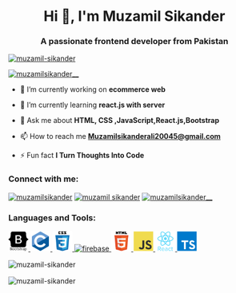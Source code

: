 <h1 align="center">Hi 👋, I'm Muzamil Sikander</h1>
<h3 align="center">A passionate frontend developer from Pakistan</h3>

<p align="left"> <a href="https://github.com/ryo-ma/github-profile-trophy"><img src="https://github-profile-trophy.vercel.app/?username=muzamil-sikander" alt="muzamil-sikander" /></a> </p>

<p align="left"> <a href="https://twitter.com/muzamilsikander__" target="blank"><img src="https://img.shields.io/twitter/follow/muzamilsikander__?logo=twitter&style=for-the-badge" alt="muzamilsikander__" /></a> </p>

- 🔭 I’m currently working on **ecommerce web**

- 🌱 I’m currently learning **react.js with server**

- 💬 Ask me about **HTML, CSS ,JavaScript,React.js,Bootstrap**

- 📫 How to reach me **Muzamilsikanderali20045@gmail.com**

- ⚡ Fun fact **I Turn Thoughts Into Code**

<h3 align="left">Connect with me:</h3>
<p align="left">
<a href="https://twitter.com/muzamilsikander" target="blank"><img align="center" src="https://raw.githubusercontent.com/rahuldkjain/github-profile-readme-generator/master/src/images/icons/Social/twitter.svg" alt="muzamilsikander" height="30" width="40" /></a>
<a href="https://fb.com/muzamil sikander" target="blank"><img align="center" src="https://raw.githubusercontent.com/rahuldkjain/github-profile-readme-generator/master/src/images/icons/Social/facebook.svg" alt="muzamil sikander" height="30" width="40" /></a>
<a href="https://instagram.com/muzamilsikander__" target="blank"><img align="center" src="https://raw.githubusercontent.com/rahuldkjain/github-profile-readme-generator/master/src/images/icons/Social/instagram.svg" alt="muzamilsikander__" height="30" width="40" /></a>
</p>

<h3 align="left">Languages and Tools:</h3>
<p align="left"> <a href="https://getbootstrap.com" target="_blank" rel="noreferrer"> <img src="https://raw.githubusercontent.com/devicons/devicon/master/icons/bootstrap/bootstrap-plain-wordmark.svg" alt="bootstrap" width="40" height="40"/> </a> <a href="https://www.cprogramming.com/" target="_blank" rel="noreferrer"> <img src="https://raw.githubusercontent.com/devicons/devicon/master/icons/c/c-original.svg" alt="c" width="40" height="40"/> </a> <a href="https://www.w3schools.com/css/" target="_blank" rel="noreferrer"> <img src="https://raw.githubusercontent.com/devicons/devicon/master/icons/css3/css3-original-wordmark.svg" alt="css3" width="40" height="40"/> </a> <a href="https://firebase.google.com/" target="_blank" rel="noreferrer"> <img src="https://www.vectorlogo.zone/logos/firebase/firebase-icon.svg" alt="firebase" width="40" height="40"/> </a> <a href="https://www.w3.org/html/" target="_blank" rel="noreferrer"> <img src="https://raw.githubusercontent.com/devicons/devicon/master/icons/html5/html5-original-wordmark.svg" alt="html5" width="40" height="40"/> </a> <a href="https://developer.mozilla.org/en-US/docs/Web/JavaScript" target="_blank" rel="noreferrer"> <img src="https://raw.githubusercontent.com/devicons/devicon/master/icons/javascript/javascript-original.svg" alt="javascript" width="40" height="40"/> </a> <a href="https://reactjs.org/" target="_blank" rel="noreferrer"> <img src="https://raw.githubusercontent.com/devicons/devicon/master/icons/react/react-original-wordmark.svg" alt="react" width="40" height="40"/> </a> <a href="https://www.typescriptlang.org/" target="_blank" rel="noreferrer"> <img src="https://raw.githubusercontent.com/devicons/devicon/master/icons/typescript/typescript-original.svg" alt="typescript" width="40" height="40"/> </a> </p>

<p><img align="center" src="https://github-readme-stats.vercel.app/api/top-langs?username=muzamil-sikander&show_icons=true&locale=en&layout=compact" alt="muzamil-sikander" /></p>

<p><img align="center" src="https://github-readme-streak-stats.herokuapp.com/?user=muzamil-sikander&" alt="muzamil-sikander" /></p>
